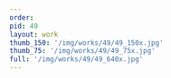 ```yaml
---
order: 
pid: 49
layout: work
thumb_150: '/img/works/49/49_150x.jpg'
thumb_75: '/img/works/49/49_75x.jpg'
full: '/img/works/49/49_640x.jpg'
---
```

